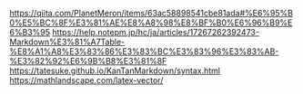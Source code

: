 https://qiita.com/PlanetMeron/items/63ac58898541cbe81ada#%E6%95%B0%E5%BC%8F%E3%81%AE%E8%A8%98%E8%BF%B0%E6%96%B9%E6%B3%95
https://help.notepm.jp/hc/ja/articles/17267262392473-Markdown%E3%81%A7Table-%E8%A1%A8%E3%83%86%E3%83%BC%E3%83%96%E3%83%AB-%E3%82%92%E6%9B%B8%E3%81%8F
https://tatesuke.github.io/KanTanMarkdown/syntax.html
https://mathlandscape.com/latex-vector/